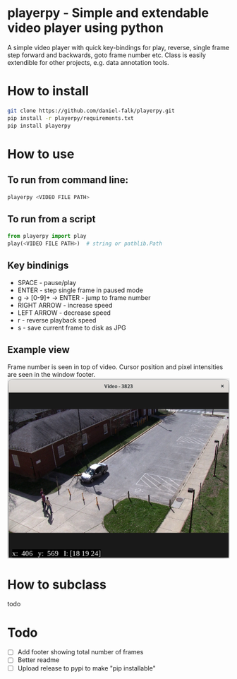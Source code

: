 # playerpy - Simple and extendable video player using python

A simple video player with quick key-bindings for play, reverse,
single frame step forward and backwards, goto frame number etc.
Class is easily extendible for other projects, e.g. data annotation
tools.

# How to install
```bash
git clone https://github.com/daniel-falk/playerpy.git
pip install -r playerpy/requirements.txt
pip install playerpy
```

# How to use

## To run from command line:
```bash
playerpy <VIDEO FILE PATH>
```

## To run from a script
```python
from playerpy import play
play(<VIDEO FILE PATH>)  # string or pathlib.Path
```

## Key bindinigs
* SPACE - pause/play
* ENTER - step single frame in paused mode
* g -> [0-9]+ -> ENTER - jump to frame number
* RIGHT ARROW - increase speed
* LEFT ARROW - decrease speed
* r - reverse playback speed
* s - save current frame to disk as JPG


## Example view

Frame number is seen in top of video. Cursor position and pixel intensities are seen in the window footer.
![example view](https://github.com/daniel-falk/playerpy/blob/images/images/playerpy.png "Example view of window: Surveillance view credits to https://viratdata.org/")

# How to subclass

todo

# Todo

- [ ] Add footer showing total number of frames
- [ ] Better readme
- [ ] Upload release to pypi to make "pip installable"
